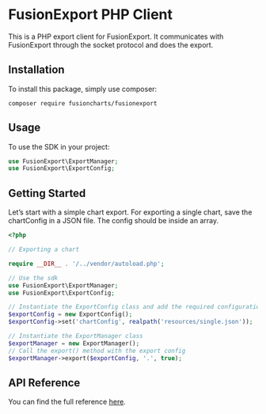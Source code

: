 # FusionExport PHP Client

This is a PHP export client for FusionExport. It communicates with FusionExport through the socket protocol and does the export.

## Installation

To install this package, simply use composer:

```
composer require fusioncharts/fusionexport
```

## Usage

To use the SDK in your project:

```php
use FusionExport\ExportManager;
use FusionExport\ExportConfig;
```

## Getting Started

Let’s start with a simple chart export. For exporting a single chart, save the chartConfig in a JSON file. The config should be inside an array.

```php
<?php

// Exporting a chart

require __DIR__ . '/../vendor/autoload.php';

// Use the sdk
use FusionExport\ExportManager;
use FusionExport\ExportConfig;

// Instantiate the ExportConfig class and add the required configurations
$exportConfig = new ExportConfig();
$exportConfig->set('chartConfig', realpath('resources/single.json'));

// Instantiate the ExportManager class
$exportManager = new ExportManager();
// Call the export() method with the export config
$exportManager->export($exportConfig, '.', true);
```

## API Reference

You can find the full reference [here](https://www.fusioncharts.com/dev/exporting-charts/using-fusionexport/sdk-api-reference/php.html).